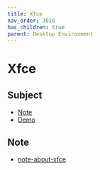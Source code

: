 ```yaml
---
title: Xfce
nav_order: 3010
has_children: true
parent: Desktop Environment
---
```



# Xfce


## Subject

* [Note](#note)
* [Demo](https://samwhelp.github.io/note-about-ezarcher/read/master/desktop_environment/xfce/demo.html)



## Note

* [note-about-xfce](https://github.com/samwhelp/note-about-xfce/)
